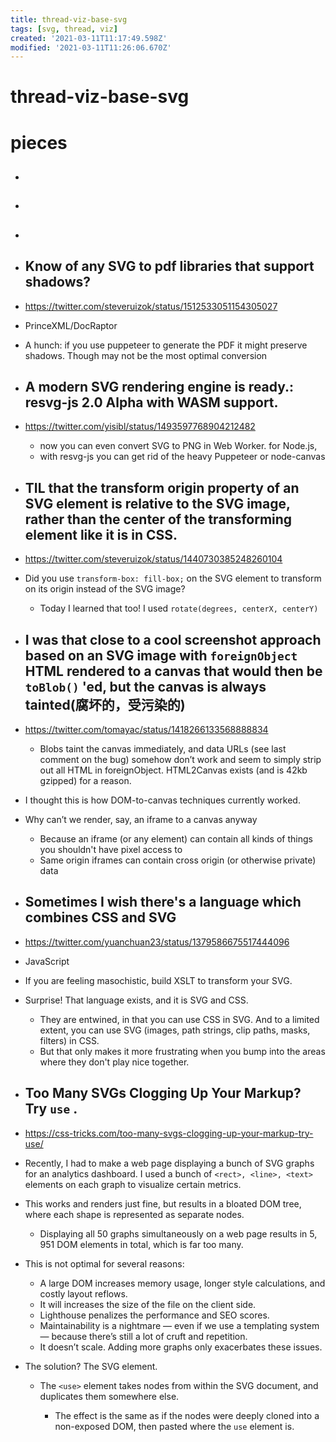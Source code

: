 ```yaml
---
title: thread-viz-base-svg
tags: [svg, thread, viz]
created: '2021-03-11T11:17:49.598Z'
modified: '2021-03-11T11:26:06.670Z'
---
```


# thread-viz-base-svg

# pieces

- ## 

- ## 

- ## 

- ## Know of any SVG to pdf libraries that support shadows?
- https://twitter.com/steveruizok/status/1512533051154305027
- PrinceXML/DocRaptor
- A hunch: if you use puppeteer to generate the PDF it might preserve shadows. Though may not be the most optimal conversion

- ## A modern SVG rendering engine is ready.: resvg-js 2.0 Alpha with WASM support. 
- https://twitter.com/yisibl/status/1493597768904212482
  - now you can even convert SVG to PNG in Web Worker. for Node.js, 
  - with resvg-js you can get rid of the heavy Puppeteer or node-canvas

- ## TIL that the transform origin property of an SVG element is relative to the SVG image, rather than the center of the transforming element like it is in CSS.
- https://twitter.com/steveruizok/status/1440730385248260104
- Did you use `transform-box: fill-box;` on the SVG element to transform on its origin instead of the SVG image?
  - Today I learned that too! I used `rotate(degrees, centerX, centerY)`

- ## I was that close to a cool screenshot approach based on an SVG image with `foreignObject` HTML rendered to a canvas that would then be `toBlob()` 'ed, but the canvas is always tainted(腐坏的，受污染的)
- https://twitter.com/tomayac/status/1418266133568888834
  - Blobs taint the canvas immediately, and data URLs (see last comment on the bug) somehow don’t work and seem to simply strip out all HTML in foreignObject. HTML2Canvas exists (and is 42kb gzipped) for a reason.
- I thought this is how DOM-to-canvas techniques currently worked.
- Why can’t we render, say, an iframe to a canvas anyway
  - Because an iframe (or any element) can contain all kinds of things you shouldn't have pixel access to
  - Same origin iframes can contain cross origin (or otherwise private) data

- ## Sometimes I wish there's a language which combines CSS and SVG
- https://twitter.com/yuanchuan23/status/1379586675517444096
- JavaScript
- If you are feeling masochistic, build XSLT to transform your SVG.
- Surprise! That language exists, and it is SVG and CSS.
  - They are entwined, in that you can use CSS in SVG. And to a limited extent, you can use SVG (images, path strings, clip paths, masks, filters) in CSS.
  - But that only makes it more frustrating when you bump into the areas where they don't play nice together.

- ## Too Many SVGs Clogging Up Your Markup? Try `use` .
- https://css-tricks.com/too-many-svgs-clogging-up-your-markup-try-use/
- Recently, I had to make a web page displaying a bunch of SVG graphs for an analytics dashboard. I used a bunch of `<rect>, <line>, <text>` elements on each graph to visualize certain metrics.
- This works and renders just fine, but results in a bloated DOM tree, where each shape is represented as separate nodes. 
  - Displaying all 50 graphs simultaneously on a web page results in 5, 951 DOM elements in total, which is far too many.
- This is not optimal for several reasons:
  - A large DOM increases memory usage, longer style calculations, and costly layout reflows.
  - It will increases the size of the file on the client side.
  - Lighthouse penalizes the performance and SEO scores.
  - Maintainability is a nightmare — even if we use a templating system — because there’s still a lot of cruft and repetition.
  - It doesn’t scale. Adding more graphs only exacerbates these issues.
- The solution? The SVG element.
  - The `<use>` element takes nodes from within the SVG document, and duplicates them somewhere else. 

    - The effect is the same as if the nodes were deeply cloned into a non-exposed DOM, then pasted where the `use` element is.

